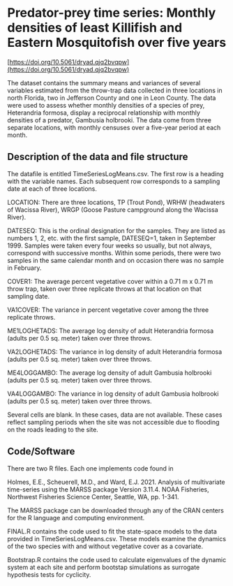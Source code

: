 # Predator-prey time series: Monthly densities of least Killifish and Eastern Mosquitofish over five years

[https://doi.org/10.5061/dryad.qjq2bvqpw](https://doi.org/10.5061/dryad.qjq2bvqpw)

The dataset contains the summary means and variances of several variables estimated from the throw-trap data collected in three locations in north Florida, two in Jefferson County and one in Leon County.  The data were used to assess whether monthly densities of a species of prey, Heterandria formosa, display a reciprocal relationship with monthly densities of a predator, Gambusia holbrooki.  The data come from three separate locations, with monthly censuses over a five-year period at each month.

## Description of the data and file structure

The datafile is entitled TimeSeriesLogMeans.csv.  The first row is a heading with the variable names.  Each subsequent row corresponds to a sampling date at each of three locations.

LOCATION: There are three locations, TP (Trout Pond), WRHW (headwaters of Wacissa River), WRGP (Goose Pasture campground along the Wacissa River).

DATESEQ: This is the ordinal designation for the samples.  They are listed as numbers 1, 2, etc. with the first sample, DATESEQ=1, taken in September 1999.  Samples were taken every four weeks so usually, but not always, correspond with successive months. Within some periods, there were two samples in the same calendar month and on occasion there was no sample in February.

COVER1: The average percent vegetative cover within a 0.71 m x 0.71 m throw trap, taken over three replicate throws at that location on that sampling date.

VA1COVER: The variance in percent vegetative cover among the three replicate throws.

ME1LOGHETADS: The average log density of adult Heterandria formosa (adults per 0.5 sq. meter) taken over three throws.

VA2LOGHETADS: The variance in log density of adult Heterandria formosa (adults per 0.5 sq. meter) taken over three throws.

ME4LOGGAMBO: The average log density of adult Gambusia holbrooki (adults per 0.5 sq. meter) taken over three throws.

VA4LOGGAMBO: The variance in log density of adult Gambusia holbrooki (adults per 0.5 sq. meter) taken over three throws.

Several cells are blank.  In these cases, data are not available.  These cases reflect sampling periods when the site was not accessible due to flooding on the roads leading to the site.

## Code/Software

There are two R files.  Each one implements code found in

Holmes, E.E., Scheuerell, M.D., and Ward, E.J.  2021.  Analysis of multivariate time-series using the MARSS package Version 3.11.4.  NOAA Fisheries, Northwest Fisheries Science Center, Seattle, WA, pp. 1-341.

The MARSS package can be downloaded through any of the CRAN centers for the R language and computing environment.

FINAL.R contains the code used to fit the state-space models to the data provided in TimeSeriesLogMeans.csv.  These models examine the dynamics of the two species with and without vegetative cover as a covariate.

Bootstrap.R contains the code used to calculate eigenvalues of the dynamic system at each site and perform bootstap simulations as surrogate hypothesis tests for cyclicity.
